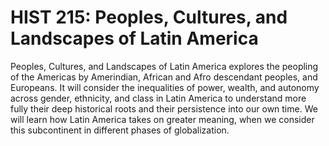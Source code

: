 # HIST 215: Peoples, Cultures, and Landscapes of Latin America

Peoples, Cultures, and Landscapes of Latin America explores the peopling of the Americas by Amerindian, African and Afro descendant peoples, and Europeans. It will consider the inequalities of power, wealth, and autonomy across gender, ethnicity, and class in Latin America to understand more fully their deep historical roots and their persistence into our own time. We will learn how Latin America takes on greater meaning, when we consider this subcontinent in different phases of globalization.